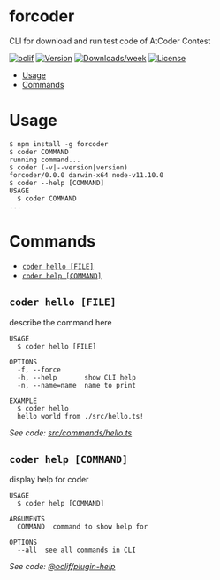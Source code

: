 forcoder
========

CLI for download and run test code of AtCoder Contest

[![oclif](https://img.shields.io/badge/cli-oclif-brightgreen.svg)](https://oclif.io)
[![Version](https://img.shields.io/npm/v/forcoder.svg)](https://npmjs.org/package/forcoder)
[![Downloads/week](https://img.shields.io/npm/dw/forcoder.svg)](https://npmjs.org/package/forcoder)
[![License](https://img.shields.io/npm/l/forcoder.svg)](https://github.com/progfay/forcoder/blob/master/package.json)

<!-- toc -->
* [Usage](#usage)
* [Commands](#commands)
<!-- tocstop -->
# Usage
<!-- usage -->
```sh-session
$ npm install -g forcoder
$ coder COMMAND
running command...
$ coder (-v|--version|version)
forcoder/0.0.0 darwin-x64 node-v11.10.0
$ coder --help [COMMAND]
USAGE
  $ coder COMMAND
...
```
<!-- usagestop -->
# Commands
<!-- commands -->
* [`coder hello [FILE]`](#coder-hello-file)
* [`coder help [COMMAND]`](#coder-help-command)

## `coder hello [FILE]`

describe the command here

```
USAGE
  $ coder hello [FILE]

OPTIONS
  -f, --force
  -h, --help       show CLI help
  -n, --name=name  name to print

EXAMPLE
  $ coder hello
  hello world from ./src/hello.ts!
```

_See code: [src/commands/hello.ts](https://github.com/progfay/forcoder/blob/v0.0.0/src/commands/hello.ts)_

## `coder help [COMMAND]`

display help for coder

```
USAGE
  $ coder help [COMMAND]

ARGUMENTS
  COMMAND  command to show help for

OPTIONS
  --all  see all commands in CLI
```

_See code: [@oclif/plugin-help](https://github.com/oclif/plugin-help/blob/v2.1.6/src/commands/help.ts)_
<!-- commandsstop -->
